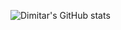 ![Dimitar's GitHub stats](https://github-readme-stats.vercel.app/api?username=dimkoegu&count_private=true&theme=onedark)

